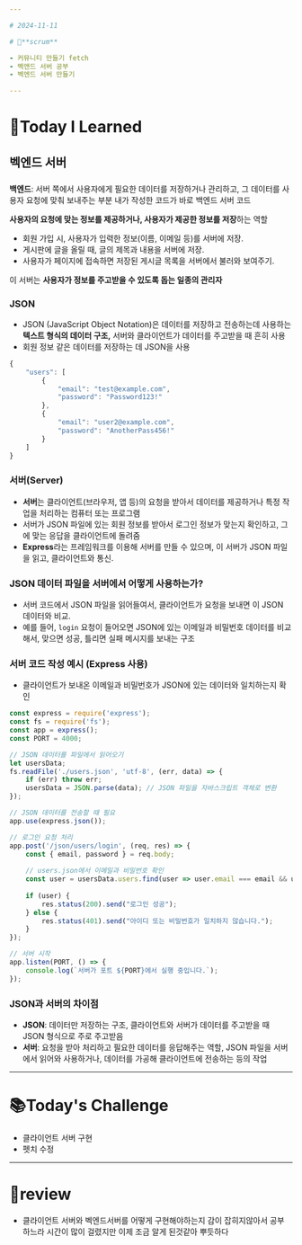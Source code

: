 ```yaml
---

# 2024-11-11

# 💬**scrum**

- 커뮤니티 만들기 fetch
- 벡앤드 서버 공부
- 벡엔드 서버 만들기

---
```


# 📝**Today I Learned**

## 벡엔드 서버

### 

**백엔드**: 서버 쪽에서 사용자에게 필요한 데이터를 저장하거나 관리하고, 그 데이터를 사용자 요청에 맞춰 보내주는 부분
내가 작성한 코드가 바로 백엔드 서버 코드

**사용자의 요청에 맞는 정보를 제공하거나, 사용자가 제공한 정보를 저장**하는 역할

- 회원 가입 시, 사용자가 입력한 정보(이름, 이메일 등)를 서버에 저장.
- 게시판에 글을 올릴 때, 글의 제목과 내용을 서버에 저장.
- 사용자가 페이지에 접속하면 저장된 게시글 목록을 서버에서 불러와 보여주기.

이 서버는 **사용자가 정보를 주고받을 수 있도록 돕는 일종의 관리자**

### 

### **JSON**

- JSON (JavaScript Object Notation)은 데이터를 저장하고 전송하는데 사용하는 **텍스트 형식의 데이터 구조,** 서버와 클라이언트가 데이터를 주고받을 때 흔히 사용
- 회원 정보 같은 데이터를 저장하는 데 JSON을 사용

```jsx
{
    "users": [
        {
            "email": "test@example.com",
            "password": "Password123!"
        },
        {
            "email": "user2@example.com",
            "password": "AnotherPass456!"
        }
    ]
}

```

### 서버(Server)

- **서버**는 클라이언트(브라우저, 앱 등)의 요청을 받아서 데이터를 제공하거나 특정 작업을 처리하는 컴퓨터 또는 프로그램
- 서버가 JSON 파일에 있는 회원 정보를 받아서 로그인 정보가 맞는지 확인하고, 그에 맞는 응답을 클라이언트에 돌려줌
- **Express**라는 프레임워크를 이용해 서버를 만들 수 있으며, 이 서버가 JSON 파일을 읽고,
 클라이언트와 통신.

### **JSON 데이터 파일을 서버에서 어떻게 사용하는가?**

- 서버 코드에서 JSON 파일을 읽어들여서, 클라이언트가 요청을 보내면 이 JSON 데이터와 비교.
- 예를 들어, `login` 요청이 들어오면 JSON에 있는 이메일과 비밀번호 데이터를 비교해서, 맞으면 성공, 틀리면 실패 메시지를 보내는 구조

### **서버 코드 작성 예시 (Express 사용)**

- 클라이언트가 보내온 이메일과 비밀번호가 JSON에 있는 데이터와 일치하는지 확인

```jsx
const express = require('express');
const fs = require('fs');
const app = express();
const PORT = 4000;

// JSON 데이터를 파일에서 읽어오기
let usersData;
fs.readFile('./users.json', 'utf-8', (err, data) => {
    if (err) throw err;
    usersData = JSON.parse(data); // JSON 파일을 자바스크립트 객체로 변환
});

// JSON 데이터를 전송할 때 필요
app.use(express.json());

// 로그인 요청 처리
app.post('/json/users/login', (req, res) => {
    const { email, password } = req.body;
    
    // users.json에서 이메일과 비밀번호 확인
    const user = usersData.users.find(user => user.email === email && user.password === password);
    
    if (user) {
        res.status(200).send("로그인 성공");
    } else {
        res.status(401).send("아이디 또는 비밀번호가 일치하지 않습니다.");
    }
});

// 서버 시작
app.listen(PORT, () => {
    console.log(`서버가 포트 ${PORT}에서 실행 중입니다.`);
});

```

### **JSON과 서버의 차이점**

- **JSON**: 데이터만 저장하는 구조, 클라이언트와 서버가 데이터를 주고받을 때 JSON 형식으로 주로 주고받음
- **서버**: 요청을 받아 처리하고 필요한 데이터를 응답해주는 역할, JSON 파일을 서버에서 읽어와 사용하거나, 데이터를 가공해 클라이언트에 전송하는 등의 작업

---

# 📚**Today's Challenge**

- 클라이언트 서버 구현
- 펫치 수정

---

# 💫review

- 클라이언트 서버와 벡엔드서버를 어떻게 구현해야하는지 감이 잡히지않아서 공부 하느라
시간이 많이 걸렸지만 이제 조금 알게 된것같아 뿌듯하다
